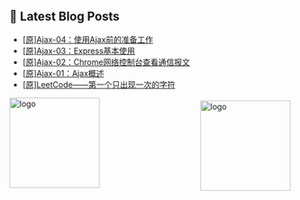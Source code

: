 ## 📕 Latest Blog Posts

<!-- BLOG-POST-LIST:START -->
- [[原]Ajax-04：使用Ajax前的准备工作](https://blog.csdn.net/sinat_41696687/article/details/114675983)
- [[原]Ajax-03：Express基本使用](https://blog.csdn.net/sinat_41696687/article/details/114669839)
- [[原]Ajax-02：Chrome网络控制台查看通信报文](https://blog.csdn.net/sinat_41696687/article/details/114667399)
- [[原]Ajax-01：Ajax概述](https://blog.csdn.net/sinat_41696687/article/details/114655374)
- [[原]LeetCode——第一个只出现一次的字符](https://blog.csdn.net/sinat_41696687/article/details/114651726)
<!-- BLOG-POST-LIST:END -->
<img src="https://github-readme-stats.vercel.app/api?username=qq1120637483&show_icons=true" alt="logo" height="160" align="right" style="margin: 5px; margin-bottom: 20px;" />

<img src="https://github-profile-trophy.vercel.app/?username=qq1120637483&theme=flat&column=7" alt="logo" height="160" align="center" style="margin: auto; margin-bottom: 20px;" />


<!--
**qq1120637483/qq1120637483** is a ✨ _special_ ✨ repository because its `README.md` (this file) appears on your GitHub profile.

Here are some ideas to get you started:

- 🔭 I’m currently working on ...
- 🌱 I’m currently learning ...
- 👯 I’m looking to collaborate on ...
- 🤔 I’m looking for help with ...
- 💬 Ask me about ...
- 📫 How to reach me: ...
- 😄 Pronouns: ...
- ⚡ Fun fact: ...
-->
